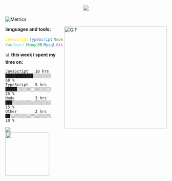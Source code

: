 <h1 align="center"> <a href="https://sunguoqi.com/"> <img src="https://readme-typing-svg.herokuapp.com/?lines=console.log(%22Hello%2C%20World!%22);汪汪祝您今天愉快!&center=true&size=24"> </a> </h1>

![Metrics](https://metrics.lecoq.io/wanglinglei?template=classic&isocalendar=1&languages=1&topics=1&stars=1&habits=1&followup=1&activity=1&isocalendar.duration=half-year&languages.limit=8&languages.threshold=0%25&languages.colors=github&languages.sections=most-used&languages.indepth=false&languages.analysis.timeout=15&languages.categories=markup%2C%20programming&languages.recent.categories=markup%2C%20programming&languages.recent.load=300&languages.recent.days=14&topics.mode=starred&topics.sort=stars&topics.limit=15&stars.limit=4&habits.from=200&habits.days=14&habits.facts=true&habits.charts=false&habits.charts.type=classic&habits.trim=false&followup.sections=repositories&followup.indepth=false&activity.limit=5&activity.load=300&activity.days=14&activity.visibility=all&activity.timestamps=false&activity.filter=all&config.timezone=Asia%2FShanghai)


  <img align="right" alt="GIF" src="https://gw.alipayobjects.com/mdn/rms_b5bea5/afts/img/A*mc04QbfJ3wYAAAAAAAAAAAAAARQnAQ" width="320" height="320" />

**languages and tools:**  

<code><font color=gold>JavaScript</font></code>
<code><font color=#337ab7>TypeScript</font></code>
<code><font color=#5fa04e>Node</font></code>
<code><font color=#42b983>Vue</font></code>
<code><font color=#61dafb>React</font></code>
<code><font color=#13aa52>MongoDB</font></code>
<code><font color=#0074a3>Mysql</font></code>
<code><font color=#f0e>Git</font></code>
<!--  
<code><img height="20" src="https://raw.githubusercontent.com/github/explore/80688e429a7d4ef2fca1e82350fe8e3517d3494d/topics/vue/vue.png"></code>
-->
📊 **this week i spent my time on:**
<!--START_SECTION:waka-->

```text
JavaScript   10 hrs          ████████████░░░░░░░░     60 %
TypeScript   5 hrs           █████░░░░░░░░░░░░░░░     25 %
Node         3 hrs           ███░░░░░░░░░░░░░░░░░     15 %
Other        2 hrs           ██░░░░░░░░░░░░░░░░░░     10 %
```

<!--END_SECTION:waka-->


<div align="left"> <img src="https://github-readme-stats.vercel.app/api/top-langs/?username=wanglinglei&token=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&hide_title=true&hide_border=true&layout=compact&langs_count=6&text_color=000&icon_color=fff&bg_color=0,52fa5a,4dfcff,c64dff&theme=graywhite" /> </div>
<div align="left"> <img height="137px"  src="https://github-readme-stats.vercel.app/api?username=wanglinglei&token=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&hide_title=true&hide_border=true&show_icons=trueline_height=21&text_color=000&icon_color=000&bg_color=0,ea6161,ffc64d,fffc4d,52fa5a&theme=graywhite" /> </div>
